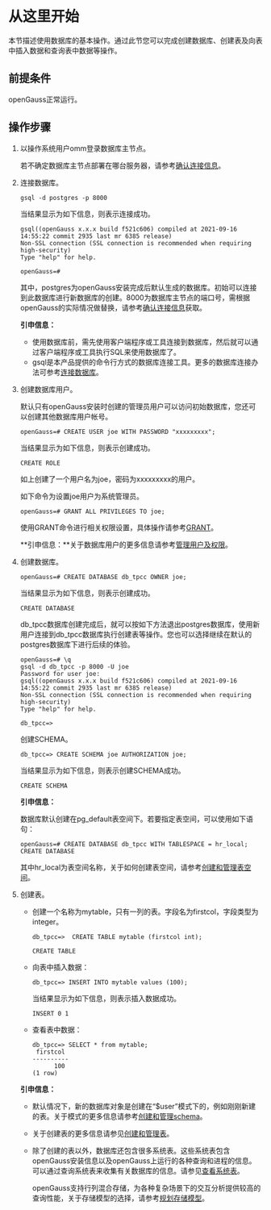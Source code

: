 # 从这里开始<a name="ZH-CN_TOPIC_0289900873"></a>

本节描述使用数据库的基本操作。通过此节您可以完成创建数据库、创建表及向表中插入数据和查询表中数据等操作。

## 前提条件<a name="zh-cn_topic_0283136717_zh-cn_topic_0237120268_zh-cn_topic_0065727379_section41248418165624"></a>

openGauss正常运行。

## 操作步骤<a name="zh-cn_topic_0283136717_zh-cn_topic_0237120268_zh-cn_topic_0065727379_section62139327164538"></a>

1.  以操作系统用户omm登录数据库主节点。

    若不确定数据库主节点部署在哪台服务器，请参考[确认连接信息](确认连接信息.md)。

2.  连接数据库。

    ```
    gsql -d postgres -p 8000
    ```

    当结果显示为如下信息，则表示连接成功。

    ```
    gsql((openGauss x.x.x build f521c606) compiled at 2021-09-16 14:55:22 commit 2935 last mr 6385 release)
    Non-SSL connection (SSL connection is recommended when requiring high-security)
    Type "help" for help.
    
    openGauss=# 
    ```

    其中，postgres为openGauss安装完成后默认生成的数据库。初始可以连接到此数据库进行新数据库的创建。8000为数据库主节点的端口号，需根据openGauss的实际情况做替换，请参考[确认连接信息](确认连接信息.md)获取。

    **引申信息：**

    -   使用数据库前，需先使用客户端程序或工具连接到数据库，然后就可以通过客户端程序或工具执行SQL来使用数据库了。
    -   gsql是本产品提供的命令行方式的数据库连接工具。更多的数据库连接办法可参考[连接数据库](连接数据库.md)。

3.  创建数据库用户。

    默认只有openGauss安装时创建的管理员用户可以访问初始数据库，您还可以创建其他数据库用户帐号。

    ```
    openGauss=# CREATE USER joe WITH PASSWORD "xxxxxxxxx";
    ```

    当结果显示为如下信息，则表示创建成功。

    ```
    CREATE ROLE
    ```

    如上创建了一个用户名为joe，密码为xxxxxxxxx的用户。

    如下命令为设置joe用户为系统管理员。

    ```
    openGauss=# GRANT ALL PRIVILEGES TO joe;
    ```

    使用GRANT命令进行相关权限设置，具体操作请参考[GRANT](GRANT.md)。

    **引申信息：**关于数据库用户的更多信息请参考[管理用户及权限](管理用户及权限.md)。

4.  创建数据库。

    ```
    openGauss=# CREATE DATABASE db_tpcc OWNER joe;
    ```

    当结果显示为如下信息，则表示创建成功。

    ```
    CREATE DATABASE
    ```

    db\_tpcc数据库创建完成后，就可以按如下方法退出postgres数据库，使用新用户连接到db\_tpcc数据库执行创建表等操作。您也可以选择继续在默认的postgres数据库下进行后续的体验。

    ```
    openGauss=# \q
    gsql -d db_tpcc -p 8000 -U joe
    Password for user joe:
    gsql((openGauss x.x.x build f521c606) compiled at 2021-09-16 14:55:22 commit 2935 last mr 6385 release)
    Non-SSL connection (SSL connection is recommended when requiring high-security)
    Type "help" for help.
     
    db_tpcc=> 
    ```

    创建SCHEMA。

    ```
    db_tpcc=> CREATE SCHEMA joe AUTHORIZATION joe;
    ```

    当结果显示为如下信息，则表示创建SCHEMA成功。

    ```
    CREATE SCHEMA
    ```

    **引申信息：**

    数据库默认创建在pg\_default表空间下。若要指定表空间，可以使用如下语句：

    ```
    openGauss=# CREATE DATABASE db_tpcc WITH TABLESPACE = hr_local;
    CREATE DATABASE
    ```

    其中hr\_local为表空间名称，关于如何创建表空间，请参考[创建和管理表空间](创建和管理表空间.md)。

5.  创建表。

    -   创建一个名称为mytable，只有一列的表。字段名为firstcol，字段类型为integer。

        ```
        db_tpcc=>  CREATE TABLE mytable (firstcol int);
        ```

        ```
        CREATE TABLE
        ```

    -   向表中插入数据：

        ```
        db_tpcc=> INSERT INTO mytable values (100);
        ```

        当结果显示为如下信息，则表示插入数据成功。

        ```
        INSERT 0 1
        ```

    -   查看表中数据：

        ```
        db_tpcc=> SELECT * from mytable;
         firstcol 
        ----------
              100
        (1 row)
        ```

    **引申信息：**

    -   默认情况下，新的数据库对象是创建在“$user”模式下的，例如刚刚新建的表。关于模式的更多信息请参考[创建和管理schema](创建和管理schema.md)。
    -   关于创建表的更多信息请参见[创建和管理表](创建和管理表.md)。
    -   除了创建的表以外，数据库还包含很多系统表。这些系统表包含openGauss安装信息以及openGauss上运行的各种查询和进程的信息。可以通过查询系统表来收集有关数据库的信息。请参见[查看系统表](查看系统表.md)。

        openGauss支持行列混合存储，为各种复杂场景下的交互分析提供较高的查询性能，关于存储模型的选择，请参考[规划存储模型](规划存储模型.md)。



